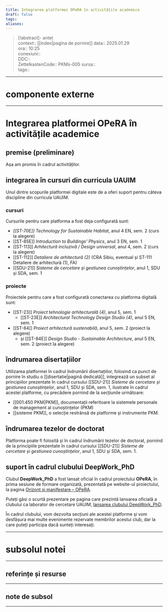 ```yaml
---
title: Integrarea platformei OPeRA în activitățile academice
draft: false
tags: 
aliases: 
---
```

> [!abstract]- antet  
> context::  [[index|pagina de pornire]]
> data:: 2025.01.29  
> ora:: 10:25  
> conexiuni::  
> DDC::  
> ZettelkastenCode::  PKMs-005
> sursa::  
> tags::  


---
# componente externe


---

# Integrarea platformei OPeRA în activitățile academice
## premise (preliminare)
Așa am promis în cadrul activităților.
## integrarea în cursuri din curricula UAUIM
Unul dintre scopurile platformei digitale este de a oferi suport pentru câteva discipline din curricula UAUIM.
### cursuri
Cursurile pentru care platforma a fost deja configurată sunt:
- *[[ST-70E]] Technology for Sustainable Habitat*, anul 4 EN, sem. 2 (curs la alegere)
- [[ST-85E]] *Introduction to Buildings' Physics*, anul 3 EN, sem. 1
- [[ST-113]] *Arhitectură incluzivă / Design universal*, anul 4, sem. 2 (curs la alegere)
- [[ST-112]] *Detaliere de arhitectură (2)* (CRA Sibiu, eventual și ST-111 Detaliere de arhitectură (1), FA)
- [[SDU-21]] *Sisteme de cercetare și gestiunea cunoștințelor*, anul 1, SDU și SDA, sem. 1
### proiecte
Proiectele pentru care a fost configurată conectarea cu platforma digitală sunt:
- [[ST-23]] *Proiect tehnologie arhitecturală (4)*, anul 5, sem. 1
	- [[ST-23E]] *Architectural Technology Design Studio (4)*, anul 5 EN, sem. 1
- [[ST-84]] *Proiect arhitectură sustenabilă*, anul 5, sem. 2 (proiect la alegere)
	- și [[ST-84E]] *Design Studio - Sustainable Architecture*, anul 5 EN, sem. 2 (proiect la alegere)
## îndrumarea disertațiilor
Utilizarea platformei în cadrul îndrumării disertațiilor, folosind ca punct de pornire în studiu o [[disertatie|pagină dedicată]], integrează un subset al principiilor prezentate în cadrul cursului [[SDU-21]] *Sisteme de cercetare și gestiunea cunoștințelor*, anul 1, SDU și SDA, sem. 1, ilustrate în cadrul acestei platforme, cu precădere pornind de la secțiunile următoare:
- [[001.450 PKM|PKM]], documentații referitoare la sistemele personale de management al cunoștințelor (PKM)
- [[sisteme PKM]], o selecție restrânsă de platforme și instrumente PKM.
## îndrumarea tezelor de doctorat
Platforma poate fi folosită și în cadrul îndrumării tezelor de doctorat, pornind de la principiile prezentate în cadrul cursului [[SDU-21]] *Sisteme de cercetare și gestiunea cunoștințelor*, anul 1, SDU și SDA, sem. 1.
## suport în cadrul clubului DeepWork_PhD
Clubul **DeepWork_PhD** a fost lansat oficial în cadrul proiectului **OPeRA**, în prima sesiune de formare organizată, prezentată pe website-ul proiectului, la pagina [Orizont și manifestare – OPeRA](https://opera-phd.org/orizont-si-manifestare/).

Puteți găsi o scurtă prezentare pe pagina care prezintă lansarea oficială a clubului ca laborator de cercetare UAUIM, [lansarea clubului DeepWork_PhD](https://opera-phd.org/s1-3/).

În cadrul clubului, vom dezvolta secțiuni ale acestei platforme și vom desfășura mai multe evenimente rezervate membrilor acestui club, dar la care puteți participa dacă sunteți interesați. 


---
# subsolul notei
---
## referințe și resurse


---
## note de subsol
---


